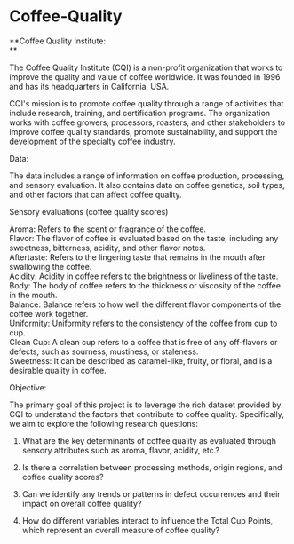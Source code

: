 # Coffee-Quality
**Coffee Quality Institute:<br> **

The Coffee Quality Institute (CQI) is a non-profit organization that works to improve the quality and value of coffee worldwide. It was founded in 1996 and has its headquarters in California, USA.<br> 


CQI's mission is to promote coffee quality through a range of activities that include research, training, and certification programs. The organization works with coffee growers, processors, roasters, and other stakeholders to improve coffee quality standards, promote sustainability, and support the development of the specialty coffee industry.<br> 


Data:<br> 

The data includes a range of information on coffee production, processing, and sensory evaluation. It also contains data on coffee genetics, soil types, and other factors that can affect coffee quality.<br> 

Sensory evaluations (coffee quality scores)<br> 

Aroma: Refers to the scent or fragrance of the coffee.<br> 
Flavor: The flavor of coffee is evaluated based on the taste, including any sweetness, bitterness, acidity, and other flavor notes.<br> 
Aftertaste: Refers to the lingering taste that remains in the mouth after swallowing the coffee.<br> 
Acidity: Acidity in coffee refers to the brightness or liveliness of the taste.<br> 
Body: The body of coffee refers to the thickness or viscosity of the coffee in the mouth.<br> 
Balance: Balance refers to how well the different flavor components of the coffee work together.<br> 
Uniformity: Uniformity refers to the consistency of the coffee from cup to cup.<br> 
Clean Cup: A clean cup refers to a coffee that is free of any off-flavors or defects, such as sourness, mustiness, or staleness.<br> 
Sweetness: It can be described as caramel-like, fruity, or floral, and is a desirable quality in coffee.<br> 

Objective: <br> 



The primary goal of this project is to leverage the rich dataset provided by CQI to understand the factors that contribute to coffee quality. Specifically, we aim to explore the following research questions:<br> 



1.	What are the key determinants of coffee quality as evaluated through sensory attributes such as aroma, flavor, acidity, etc.?<br> 

2.	Is there a correlation between processing methods, origin regions, and coffee quality scores?<br> 
  
3.	Can we identify any trends or patterns in defect occurrences and their impact on overall coffee quality?<br> 

4.	How do different variables interact to influence the Total Cup Points, which represent an overall measure of coffee quality?<br> 
